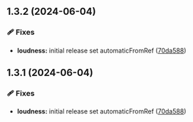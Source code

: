 ## 1.3.2 (2024-06-04)


### 🩹 Fixes

- **loudness:** initial release set automaticFromRef ([70da588](https://github.com/airlookjs/airlookjs/commit/70da588))

## 1.3.1 (2024-06-04)


### 🩹 Fixes

- **loudness:** initial release set automaticFromRef ([70da588](https://github.com/airlookjs/airlookjs/commit/70da588))